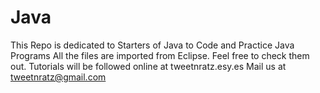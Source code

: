 # Java
This Repo is dedicated to Starters of Java to Code and Practice Java Programs
All the files are imported from Eclipse. Feel free to check them out.
Tutorials will be followed online at tweetnratz.esy.es
Mail us at tweetnratz@gmail.com
